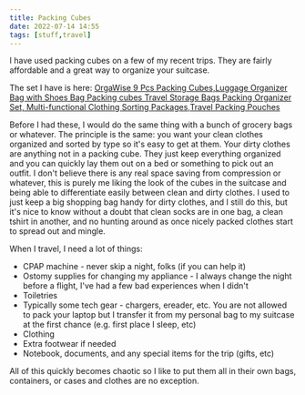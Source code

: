 ```yaml
---
title: Packing Cubes
date: 2022-07-14 14:55
tags: [stuff,travel]
---
```


I have used packing cubes on a few of my recent trips. They are fairly affordable and a great way to organize your suitcase.

<!-- more -->

The set I have is here: [OrgaWise 9 Pcs Packing Cubes,Luggage Organizer Bag with Shoes Bag Packing cubes Travel Storage Bags Packing Organizer Set, Multi-functional Clothing Sorting Packages,Travel Packing Pouches](https://www.amazon.ca/gp/product/B07TRKHG2X/ref=ppx_yo_dt_b_search_asin_title?ie=UTF8&psc=1)

Before I had these, I would do the same thing with a bunch of grocery bags or whatever. The principle is the same: you want your clean clothes organized and sorted by type so it's easy to get at them. Your dirty clothes are anything not in a packing cube. They just keep everything organized and you can quickly lay them out on a bed or something to pick out an outfit. I don't believe there is any real space saving from compression or whatever, this is purely me liking the look of the cubes in the suitcase and being able to differentiate easily between clean and dirty clothes. I used to just keep a big shopping bag handy for dirty clothes, and I still do this, but it's nice to know without a doubt that clean socks are in one bag, a clean tshirt in another, and no hunting around as once nicely packed clothes start to spread out and mingle.

When I travel, I need a lot of things:

- CPAP machine - never skip a night, folks (if you can help it)
- Ostomy supplies for changing my appliance - I always change the night before a flight, I've had a few bad experiences when I didn't
- Toiletries
- Typically some tech gear - chargers, ereader, etc. You are not allowed to pack your laptop but I transfer it from my personal bag to my suitcase at the first chance (e.g. first place I sleep, etc)
- Clothing
- Extra footwear if needed
- Notebook, documents, and any special items for the trip (gifts, etc)

All of this quickly becomes chaotic so I like to put them all in their own bags, containers, or cases and clothes are no exception. 

